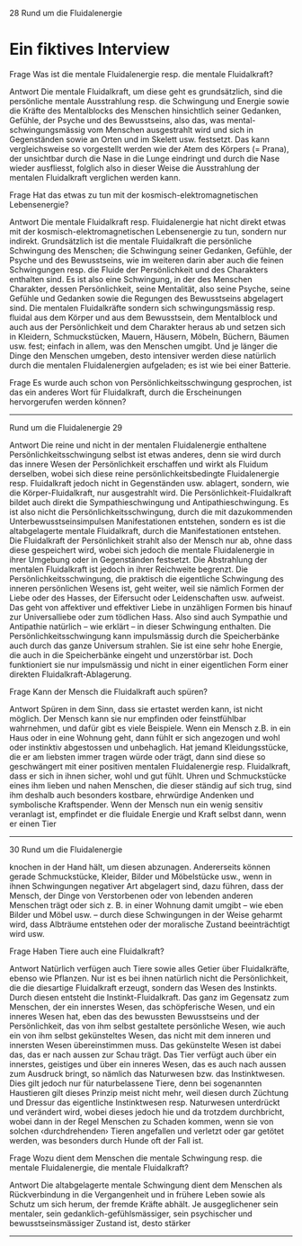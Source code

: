 28 Rund um die Fluidalenergie

# Ein fiktives Interview

Frage
Was ist die mentale Fluidalenergie resp. die mentale Fluidalkraft?

Antwort
Die mentale Fluidalkraft, um diese geht es grundsätzlich, sind die persönliche
mentale Ausstrahlung resp. die Schwingung und Energie sowie die Kräfte des
Mentalblocks des Menschen hinsichtlich seiner Gedanken, Gefühle, der Psyche
und des Bewusstseins, also das, was mental-schwingungsmässig vom Menschen
ausgestrahlt wird und sich in Gegenständen sowie an Orten und im Skelett usw.
festsetzt. Das kann vergleichsweise so vorgestellt werden wie der Atem des
Körpers (= Prana), der unsichtbar durch die Nase in die Lunge eindringt und
durch die Nase wieder ausfliesst, folglich also in dieser Weise die Ausstrahlung
der mentalen Fluidalkraft verglichen werden kann.

Frage
Hat das etwas zu tun mit der kosmisch-elektromagnetischen Lebensenergie?

Antwort
Die mentale Fluidalkraft resp. Fluidalenergie hat nicht direkt etwas mit der
kosmisch-elektromagnetischen Lebensenergie zu tun, sondern nur indirekt.
Grundsätzlich ist die mentale Fluidalkraft die persönliche Schwingung des
Menschen; die Schwingung seiner Gedanken, Gefühle, der Psyche und des Bewusstseins, wie im weiteren darin aber auch die feinen Schwingungen resp. die
Fluide der Persönlichkeit und des Charakters enthalten sind. Es ist also eine
Schwingung, in der des Menschen Charakter, dessen Persönlichkeit, seine Mentalität, also seine Psyche, seine Gefühle und Gedanken sowie die Regungen des
Bewusstseins abgelagert sind. Die mentalen Fluidalkräfte sondern sich schwingungsmässig resp. fluidal aus dem Körper und aus dem Bewusstsein, dem Mentalblock und auch aus der Persönlichkeit und dem Charakter heraus ab und setzen
sich in Kleidern, Schmuckstücken, Mauern, Häusern, Möbeln, Büchern, Bäumen
usw. fest; einfach in allem, was den Menschen umgibt. Und je länger die Dinge
den Menschen umgeben, desto intensiver werden diese natürlich durch die
mentalen Fluidalenergien aufgeladen; es ist wie bei einer Batterie.

Frage
Es wurde auch schon von Persönlichkeitsschwingung gesprochen, ist das ein
anderes Wort für Fluidalkraft, durch die Erscheinungen hervorgerufen werden
können?


-----

Rund um die Fluidalenergie 29

Antwort
Die reine und nicht in der mentalen Fluidalenergie enthaltene Persönlichkeitsschwingung selbst ist etwas anderes, denn sie wird durch das innere Wesen der
Persönlichkeit erschaffen und wirkt als Fluidum derselben, wobei sich diese reine
persönlichkeitsbedingte Fluidalenergie resp. Fluidalkraft jedoch nicht in Gegenständen usw. ablagert, sondern, wie die Körper-Fluidalkraft, nur ausgestrahlt wird.
Die Persönlichkeit-Fluidalkraft bildet auch direkt die Sympathieschwingung
und Antipathieschwingung. Es ist also nicht die Persönlichkeitsschwingung,
durch die mit dazukommenden Unterbewusstseinsimpulsen Manifestationen
entstehen, sondern es ist die altabgelagerte mentale Fluidalkraft, durch die Manifestationen entstehen. Die Fluidalkraft der Persönlichkeit strahlt also der Mensch
nur ab, ohne dass diese gespeichert wird, wobei sich jedoch die mentale Fluidalenergie in ihrer Umgebung oder in Gegenständen festsetzt. Die Abstrahlung der
mentalen Fluidalkraft ist jedoch in ihrer Reichweite begrenzt. Die Persönlichkeitsschwingung, die praktisch die eigentliche Schwingung des inneren persönlichen Wesens ist, geht weiter, weil sie nämlich Formen der Liebe oder des Hasses,
der Eifersucht oder Leidenschaften usw. aufweist. Das geht von affektiver und
effektiver Liebe in unzähligen Formen bis hinauf zur Universalliebe oder zum
tödlichen Hass. Also sind auch Sympathie und Antipathie natürlich – wie erklärt –
in dieser Schwingung enthalten. Die Persönlichkeitsschwingung kann impulsmässig durch die Speicherbänke auch durch das ganze Universum strahlen. Sie
ist eine sehr hohe Energie, die auch in die Speicherbänke eingeht und unzerstörbar ist. Doch funktioniert sie nur impulsmässig und nicht in einer eigentlichen
Form einer direkten Fluidalkraft-Ablagerung.

Frage
Kann der Mensch die Fluidalkraft auch spüren?

Antwort
Spüren in dem Sinn, dass sie ertastet werden kann, ist nicht möglich. Der Mensch
kann sie nur empfinden oder feinstfühlbar wahrnehmen, und dafür gibt es viele
Beispiele. Wenn ein Mensch z.B. in ein Haus oder in eine Wohnung geht, dann
fühlt er sich angezogen und wohl oder instinktiv abgestossen und unbehaglich.
Hat jemand Kleidungsstücke, die er am liebsten immer tragen würde oder trägt,
dann sind diese so geschwängert mit einer positiven mentalen Fluidalenergie
resp. Fluidalkraft, dass er sich in ihnen sicher, wohl und gut fühlt. Uhren und
Schmuckstücke eines ihm lieben und nahen Menschen, die dieser ständig auf
sich trug, sind ihm deshalb auch besonders kostbare, ehrwürdige Andenken und
symbolische Kraftspender. Wenn der Mensch nun ein wenig sensitiv veranlagt
ist, empfindet er die fluidale Energie und Kraft selbst dann, wenn er einen Tier

-----

30 Rund um die Fluidalenergie

knochen in der Hand hält, um diesen abzunagen. Andererseits können gerade
Schmuckstücke, Kleider, Bilder und Möbelstücke usw., wenn in ihnen Schwingungen negativer Art abgelagert sind, dazu führen, dass der Mensch, der Dinge
von Verstorbenen oder von lebenden anderen Menschen trägt oder sich z. B. in
einer Wohnung damit umgibt – wie eben Bilder und Möbel usw. – durch diese
Schwingungen in der Weise geharmt wird, dass Albträume entstehen oder der
moralische Zustand beeinträchtigt wird usw.

Frage
Haben Tiere auch eine Fluidalkraft?

Antwort
Natürlich verfügen auch Tiere sowie alles Getier über Fluidalkräfte, ebenso wie
Pflanzen. Nur ist es bei ihnen natürlich nicht die Persönlichkeit, die die diesartige Fluidalkraft erzeugt, sondern das Wesen des Instinkts. Durch diesen entsteht die Instinkt-Fluidalkraft. Das ganz im Gegensatz zum Menschen, der ein
innerstes Wesen, das schöpferische Wesen, und ein inneres Wesen hat, eben das
des bewussten Bewusstseins und der Persönlichkeit, das von ihm selbst gestaltete
persönliche Wesen, wie auch ein von ihm selbst gekünsteltes Wesen, das nicht
mit dem inneren und innersten Wesen übereinstimmen muss. Das gekünstelte
Wesen ist dabei das, das er nach aussen zur Schau trägt. Das Tier verfügt auch
über ein innerstes, geistiges und über ein inneres Wesen, das es auch nach aussen
zum Ausdruck bringt, so nämlich das Naturwesen bzw. das Instinktwesen. Dies
gilt jedoch nur für naturbelassene Tiere, denn bei sogenannten Haustieren gilt
dieses Prinzip meist nicht mehr, weil diesen durch Züchtung und Dressur das
eigentliche Instinktwesen resp. Naturwesen unterdrückt und verändert wird,
wobei dieses jedoch hie und da trotzdem durchbricht, wobei dann in der Regel
Menschen zu Schaden kommen, wenn sie von solchen ‹durchdrehenden› Tieren
angefallen und verletzt oder gar getötet werden, was besonders durch Hunde oft
der Fall ist.

Frage
Wozu dient dem Menschen die mentale Schwingung resp. die mentale Fluidalenergie, die mentale Fluidalkraft?

Antwort
Die altabgelagerte mentale Schwingung dient dem Menschen als Rückverbindung
in die Vergangenheit und in frühere Leben sowie als Schutz um sich herum, der
fremde Kräfte abhält. Je ausgeglichener sein mentaler, sein gedanklich-gefühlsmässiger, sein psychischer und bewusstseinsmässiger Zustand ist, desto stärker


-----

